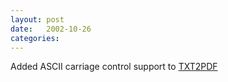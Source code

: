 ```yaml
---
layout: post
date:   2002-10-26
categories:
---
```

Added ASCII carriage control support to <a href="rexx/txt2pdf">TXT2PDF</a>
